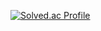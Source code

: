 [![Solved.ac Profile](http://mazassumnida.wtf/api/v2/generate_badge?boj=jhl7193)](https://solved.ac/jhl7193/)
